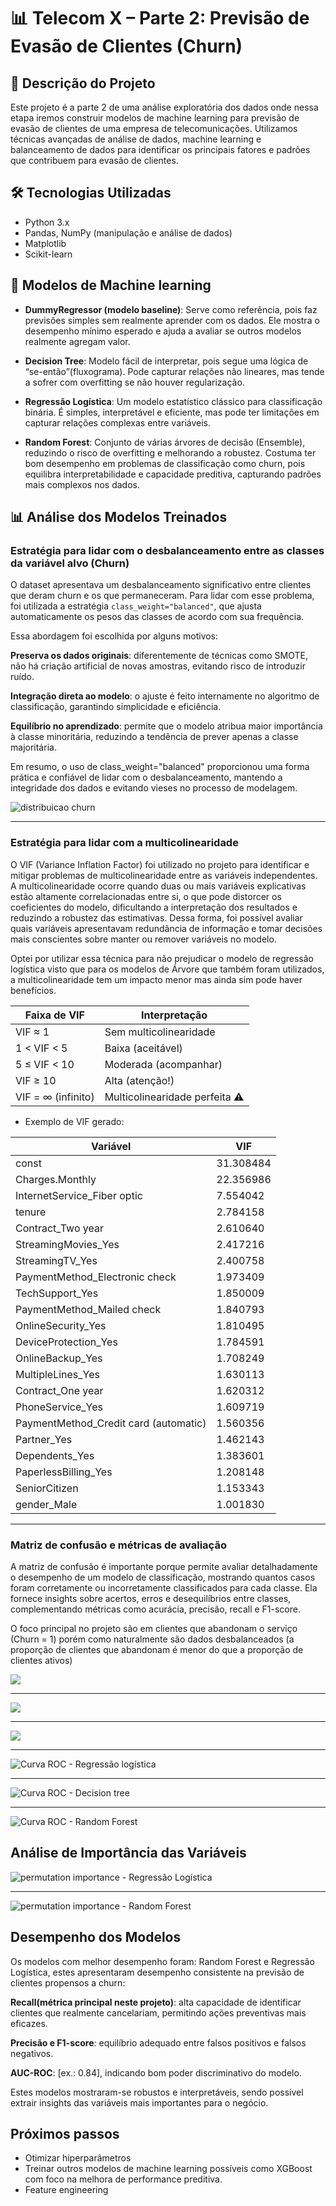 # 📊 Telecom X – Parte 2: Previsão de Evasão de Clientes (Churn)  
 
## 📌 Descrição do Projeto
 Este projeto é a parte 2 de uma análise exploratória dos dados onde nessa etapa iremos construir modelos de machine learning para previsão de evasão de clientes de uma empresa de telecomunicações. Utilizamos técnicas avançadas de análise de dados, machine learning e balanceamento de dados para identificar os principais fatores e padrões que contribuem para evasão de clientes. 

 ## 🛠 Tecnologias Utilizadas
* Python 3.x
* Pandas, NumPy (manipulação e análise de dados)
* Matplotlib
* Scikit-learn

 ## 🤖 Modelos de Machine learning
  * **DummyRegressor (modelo baseline)**: Serve como referência, pois faz previsões simples sem realmente aprender com os dados. Ele mostra o desempenho mínimo esperado e ajuda a avaliar se outros modelos realmente agregam valor.
    
  * **Decision Tree**: Modelo fácil de interpretar, pois segue uma lógica de “se-então”(fluxograma). Pode capturar relações não lineares, mas tende a sofrer com overfitting se não houver regularização.
    
  * **Regressão Logística**: Um modelo estatístico clássico para classificação binária. É simples, interpretável e eficiente, mas pode ter limitações em capturar relações complexas entre variáveis.
    
  * **Random Forest**: Conjunto de várias árvores de decisão (Ensemble), reduzindo o risco de overfitting e melhorando a robustez. Costuma ter bom desempenho em problemas de classificação como churn, pois equilibra interpretabilidade e capacidade preditiva, capturando padrões mais complexos nos dados.


## 📊 Análise dos Modelos Treinados  

### Estratégia para lidar com o desbalanceamento entre as classes da variável alvo (Churn)

O dataset apresentava um desbalanceamento significativo entre clientes que deram churn e os que permaneceram. Para lidar com esse problema, foi utilizada a estratégia `class_weight="balanced"`, que ajusta automaticamente os pesos das classes de acordo com sua frequência.

Essa abordagem foi escolhida por alguns motivos:

**Preserva os dados originais**: diferentemente de técnicas como SMOTE, não há criação artificial de novas amostras, evitando risco de introduzir ruído.

**Integração direta ao modelo**: o ajuste é feito internamente no algoritmo de classificação, garantindo simplicidade e eficiência.

**Equilíbrio no aprendizado**: permite que o modelo atribua maior importância à classe minoritária, reduzindo a tendência de prever apenas a classe majoritária.

Em resumo, o uso de class_weight="balanced" proporcionou uma forma prática e confiável de lidar com o desbalanceamento, mantendo a integridade dos dados e evitando vieses no processo de modelagem.  


![distribuicao churn](visualizations/distribuicao_churn.png)

--- 

### Estratégia para lidar com a multicolinearidade 
O VIF (Variance Inflation Factor) foi utilizado no projeto para identificar e mitigar problemas de multicolinearidade entre as variáveis independentes. A multicolinearidade ocorre quando duas ou mais variáveis explicativas estão altamente correlacionadas entre si, o que pode distorcer os coeficientes do modelo, dificultando a interpretação dos resultados e reduzindo a robustez das estimativas. Dessa forma, foi possível avaliar quais variáveis apresentavam redundância de informação e tomar decisões mais conscientes sobre manter ou remover variáveis no modelo. 

Optei por utilizar essa técnica para não prejudicar o modelo de regressão logística visto que para os modelos de Árvore que também foram utilizados, a multicolinearidade tem um impacto menor mas ainda sim pode haver benefícios.   

| Faixa de VIF          | Interpretação                   |
|-----------------------|---------------------------------|
| VIF ≈ 1               | Sem multicolinearidade          |
| 1 < VIF < 5           | Baixa (aceitável)               |
| 5 ≤ VIF < 10          | Moderada (acompanhar)           |
| VIF ≥ 10              | Alta (atenção!)                 |
| VIF = ∞ (infinito)    | Multicolinearidade perfeita ⚠️ |


* Exemplo de VIF gerado:  

| Variável                           | VIF        |
|-----------------------------------|-----------|
| const                              | 31.308484 |
| Charges.Monthly                    | 22.356986 |
| InternetService_Fiber optic        | 7.554042  |
| tenure                             | 2.784158  |
| Contract_Two year                  | 2.610640  |
| StreamingMovies_Yes                | 2.417216  |
| StreamingTV_Yes                    | 2.400758  |
| PaymentMethod_Electronic check     | 1.973409  |
| TechSupport_Yes                    | 1.850009  |
| PaymentMethod_Mailed check         | 1.840793  |
| OnlineSecurity_Yes                 | 1.810495  |
| DeviceProtection_Yes               | 1.784591  |
| OnlineBackup_Yes                   | 1.708249  |
| MultipleLines_Yes                  | 1.630113  |
| Contract_One year                  | 1.620312  |
| PhoneService_Yes                   | 1.609719  |
| PaymentMethod_Credit card (automatic) | 1.560356 |
| Partner_Yes                        | 1.462143  |
| Dependents_Yes                     | 1.383601  |
| PaperlessBilling_Yes               | 1.208148  |
| SeniorCitizen                      | 1.153343  |
| gender_Male                        | 1.001830  |

--- 
### Matriz de confusão e métricas de avaliação 

A matriz de confusão é importante porque permite avaliar detalhadamente o desempenho de um modelo de classificação, mostrando quantos casos foram corretamente ou incorretamente classificados para cada classe. Ela fornece insights sobre acertos, erros e desequilíbrios entre classes, complementando métricas como acurácia, precisão, recall e F1-score. 

O foco principal no projeto são em clientes que abandonam o serviço (Churn = 1) porém como naturalmente são dados desbalanceados (a proporção de clientes que abandonam é menor do que a proporção de clientes ativos) 

![](visualizations/confusion_matrix_logistic.png) 
  

--- 
![](visualizations/confusion_matrix_dt.png)  

--- 
![](visualizations/confusion_matrix_rf.png)   

--- 
![Curva ROC - Regressão logística](visualizations/roc_curve_logistic_r.png) 

--- 
![Curva ROC - Decision tree](visualizations/roc_curve_dt.png)  

--- 
![Curva ROC - Random Forest](visualizations/roc_curve_rf.png)  

## Análise de Importância das Variáveis 

![permutation importance - Regressão Logística](visualizations/permutation_importance_logistic.png)   

--- 

![permutation importance - Random Forest](visualizations/permutation_importance_rf.png)    

## Desempenho dos Modelos

Os modelos com melhor desempenho foram: Random Forest e Regressão Logística, estes apresentaram desempenho consistente na previsão de clientes propensos a churn:

**Recall(métrica principal neste projeto)**: alta capacidade de identificar clientes que realmente cancelariam, permitindo ações preventivas mais eficazes.

**Precisão e F1-score**: equilíbrio adequado entre falsos positivos e falsos negativos.

**AUC-ROC**: [ex.: 0.84], indicando bom poder discriminativo do modelo.

Estes modelos mostraram-se robustos e interpretáveis, sendo possível extrair insights das variáveis mais importantes para o negócio.  

## Próximos passos 
* Otimizar hiperparâmetros
* Treinar outros modelos de machine learning possíveis como XGBoost com foco na melhora de performance preditiva.
* Feature engineering
